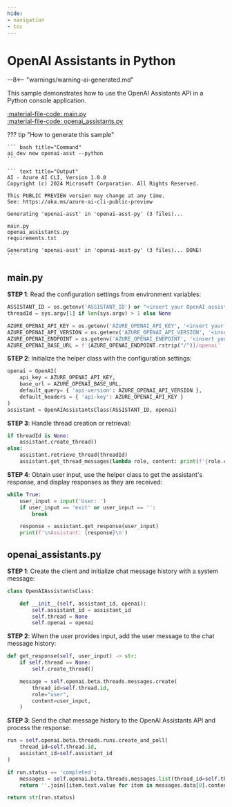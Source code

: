 ```yaml
---
hide:
- navigation
- toc
---
```

# OpenAI Assistants in Python

--8<-- "warnings/warning-ai-generated.md"

This sample demonstrates how to use the OpenAI Assistants API in a Python console application.

[:material-file-code: main.py](https://raw.githubusercontent.com/robch/book-of-ai/main/docs/samples/openai-asst-py/main.py)  
[:material-file-code: openai_assistants.py](https://raw.githubusercontent.com/robch/book-of-ai/main/docs/samples/openai-asst-py/openai_assistants.py)  

??? tip "How to generate this sample"

    ``` bash title="Command"
    ai dev new openai-asst --python
    ```

    ``` text title="Output"
    AI - Azure AI CLI, Version 1.0.0
    Copyright (c) 2024 Microsoft Corporation. All Rights Reserved.

    This PUBLIC PREVIEW version may change at any time.
    See: https://aka.ms/azure-ai-cli-public-preview

    Generating 'openai-asst' in 'openai-asst-py' (3 files)...

    main.py
    openai_assistants.py
    requirements.txt

    Generating 'openai-asst' in 'openai-asst-py' (3 files)... DONE!
    ```

## main.py

**STEP 1**: Read the configuration settings from environment variables:

``` python title="main.py"
ASSISTANT_ID = os.getenv('ASSISTANT_ID') or "<insert your OpenAI assistant ID here>"
threadId = sys.argv[1] if len(sys.argv) > 1 else None

AZURE_OPENAI_API_KEY = os.getenv('AZURE_OPENAI_API_KEY', '<insert your Azure OpenAI API key here>')
AZURE_OPENAI_API_VERSION = os.getenv('AZURE_OPENAI_API_VERSION', '<insert your Azure OpenAI API version here>')
AZURE_OPENAI_ENDPOINT = os.getenv('AZURE_OPENAI_ENDPOINT', '<insert your Azure OpenAI endpoint here>')
AZURE_OPENAI_BASE_URL = f'{AZURE_OPENAI_ENDPOINT.rstrip("/")}/openai'
```

**STEP 2**: Initialize the helper class with the configuration settings:

``` python title="main.py"
openai = OpenAI(
    api_key = AZURE_OPENAI_API_KEY,
    base_url = AZURE_OPENAI_BASE_URL,
    default_query= { 'api-version': AZURE_OPENAI_API_VERSION },
    default_headers = { 'api-key': AZURE_OPENAI_API_KEY }
)
assistant = OpenAIAssistantsClass(ASSISTANT_ID, openai)
```

**STEP 3**: Handle thread creation or retrieval:

``` python title="main.py"
if threadId is None:
    assistant.create_thread()
else:
    assistant.retrieve_thread(threadId)
    assistant.get_thread_messages(lambda role, content: print(f'{role.capitalize()}: {content}', end=''))
```

**STEP 4**: Obtain user input, use the helper class to get the assistant's response, and display responses as they are received:

``` python title="main.py"
while True:
    user_input = input('User: ')
    if user_input == 'exit' or user_input == '':
        break

    response = assistant.get_response(user_input)
    print(f'\nAssistant: {response}\n')
```


## openai_assistants.py

**STEP 1**: Create the client and initialize chat message history with a system message:

``` python title="openai_assistants.py"
class OpenAIAssistantsClass:

    def __init__(self, assistant_id, openai):
        self.assistant_id = assistant_id
        self.thread = None
        self.openai = openai
```

**STEP 2**: When the user provides input, add the user message to the chat message history:

``` python title="openai_assistants.py"
def get_response(self, user_input) -> str:
    if self.thread == None:
        self.create_thread()

    message = self.openai.beta.threads.messages.create(
        thread_id=self.thread.id,
        role="user",
        content=user_input,
    )
```

**STEP 3**: Send the chat message history to the OpenAI Assistants API and process the response:

``` python title="openai_assistants.py"
run = self.openai.beta.threads.runs.create_and_poll(
    thread_id=self.thread.id,
    assistant_id=self.assistant_id
)

if run.status == 'completed':
    messages = self.openai.beta.threads.messages.list(thread_id=self.thread.id)
    return ''.join([item.text.value for item in messages.data[0].content])

return str(run.status)
```
